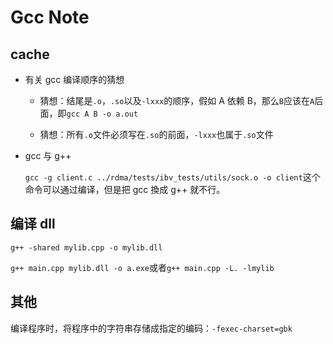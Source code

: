 # Gcc Note

## cache

* 有关 gcc 编译顺序的猜想

    * 猜想：结尾是`.o`，`.so`以及`-lxxx`的顺序，假如 A 依赖 B，那么`B`应该在`A`后面，即`gcc A B -o a.out`

    * 猜想：所有`.o`文件必须写在`.so`的前面，`-lxxx`也属于`.so`文件

* gcc 与 g++

    `gcc -g client.c ../rdma/tests/ibv_tests/utils/sock.o -o client`这个命令可以通过编译，但是把 gcc 換成 g++ 就不行。

## 编译 dll

`g++ -shared mylib.cpp -o mylib.dll`

`g++ main.cpp mylib.dll -o a.exe`或者`g++ main.cpp -L. -lmylib`

## 其他

编译程序时，将程序中的字符串存储成指定的编码：`-fexec-charset=gbk`

